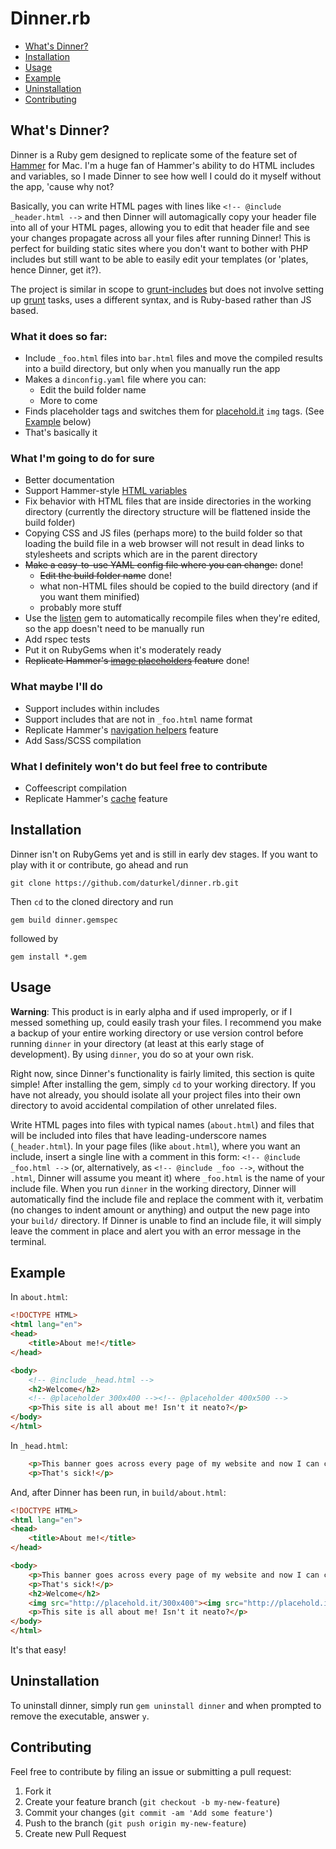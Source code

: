 # Dinner.rb

- [What's Dinner?](#what)
- [Installation](#install)
- [Usage](#usage)
- [Example](#example)
- [Uninstallation](#uninstall)
- [Contributing](#contribute)

## <a name="what">What's Dinner?</a>

Dinner is a Ruby gem designed to replicate some of the feature set of [Hammer](http://hammerformac.com/) for Mac. I'm a huge fan of Hammer's ability to do HTML includes and variables, so I made Dinner to see how well I could do it myself without the app, 'cause why not?

Basically, you can write HTML pages with lines like `<!-- @include _header.html -->` and then Dinner will automagically copy your header file into all of your HTML pages, allowing you to edit that header file and see your changes propagate across all your files after running Dinner! This is perfect for building static sites where you don't want to bother with PHP includes but still want to be able to easily edit your templates (or 'plates, hence Dinner, get it?).

The project is similar in scope to [grunt-includes](https://github.com/vanetix/grunt-includes) but does not involve setting up [grunt](http://gruntjs.com/) tasks, uses a different syntax, and is Ruby-based rather than JS based.

### What it does so far:

- Include `_foo.html` files into `bar.html` files and move the compiled results into a build directory, but only when you manually run the app
- Makes a `dinconfig.yaml` file where you can:
    - Edit the build folder name
    - More to come
- Finds placeholder tags and switches them for [placehold.it](http://placehold.it) `img` tags. (See [Example](#example) below)
- That's basically it

### What I'm going to do for sure
- Better documentation
- Support Hammer-style [HTML variables](http://hammerformac.com/docs/tags/variables)
- Fix behavior with HTML files that are inside directories in the working directory (currently the directory structure will be flattened inside the build folder)
- Copying CSS and JS files (perhaps more) to the build folder so that loading the build file in a web browser will not result in dead links to stylesheets and scripts which are in the parent directory
- <del>Make a easy-to-use YAML config file where you can change:</del> done!
    - <del>Edit the build folder name</del> done!
    - what non-HTML files should be copied to the build directory (and if you want them minified)
    - probably more stuff
- Use the [listen](https://github.com/guard/listen) gem to automatically recompile files when they're edited, so the app doesn't need to be manually run
- Add rspec tests
- Put it on RubyGems when it's moderately ready
- <del>Replicate Hammer's [image placeholders](http://hammerformac.com/docs/tags/placeholder) feature</del> done!

### What maybe I'll do
- Support includes within includes
- Support includes that are not in `_foo.html` name format
- Replicate Hammer's [navigation helpers](http://hammerformac.com/docs/tags/navigation.html) feature
- Add Sass/SCSS compilation

### What I definitely won't do but feel free to contribute
- Coffeescript compilation
- Replicate Hammer's [cache](http://hammerformac.com/docs/cache) feature


## <a name="install">Installation</a>

Dinner isn't on RubyGems yet and is still in early dev stages. If you want to play with it or contribute, go ahead and run

    git clone https://github.com/daturkel/dinner.rb.git

Then `cd` to the cloned directory and run

    gem build dinner.gemspec

followed by

    gem install *.gem

## <a name="usage">Usage</a>

**Warning**: This product is in early alpha and if used improperly, or if I messed something up, could easily trash your files. I recommend you make a backup of your entire working directory or use version control before running `dinner` in your directory (at least at this early stage of development). By using `dinner`, you do so at your own risk.

Right now, since Dinner's functionality is fairly limited, this section is quite simple! After installing the gem, simply `cd` to your working directory. If you have not already, you should isolate all your project files into their own directory to avoid accidental compilation of other unrelated files. 

Write HTML pages into files with typical names (`about.html`) and files that will be included into files that have leading-underscore names (`_header.html`). In your page files (like `about.html`), where you want an include, insert a single line with a comment in this form: `<!-- @include _foo.html -->` (or, alternatively, as `<!-- @include _foo -->`, without the `.html`, Dinner will assume you meant it) where `_foo.html` is the name of your include file. When you run `dinner` in the working directory, Dinner will automatically find the include file and replace the comment with it, verbatim (no changes to indent amount or anything) and output the new page into your `build/` directory. If Dinner is unable to find an include file, it will simply leave the comment in place and alert you with an error message in the terminal.

## <a name="example">Example</a>
In `about.html`:

```html
<!DOCTYPE HTML>
<html lang="en">
<head>
	<title>About me!</title>
</head>

<body>
    <!-- @include _head.html -->
    <h2>Welcome</h2>
    <!-- @placeholder 300x400 --><!-- @placeholder 400x500 -->
    <p>This site is all about me! Isn't it neato?</p>
</body>
</html>
```

In `_head.html`:
```html
    <p>This banner goes across every page of my website and now I can change it on all of them easily!</p>
    <p>That's sick!</p>
```

And, after Dinner has been run, in `build/about.html`:
````html
<!DOCTYPE HTML>
<html lang="en">
<head>
	<title>About me!</title>
</head>

<body>
    <p>This banner goes across every page of my website and now I can change it on all of them easily!</p>
    <p>That's sick!</p>
    <h2>Welcome</h2>
    <img src="http://placehold.it/300x400"><img src="http://placehold.it/400x500">
    <p>This site is all about me! Isn't it neato?</p>
</body>
</html>
````

It's that easy!

## <a name="uninstall">Uninstallation</a>

To uninstall dinner, simply run `gem uninstall dinner` and when prompted to remove the executable, answer `y`.


## <a name="contribute">Contributing</a>

Feel free to contribute by filing an issue or submitting a pull request:

1. Fork it
2. Create your feature branch (`git checkout -b my-new-feature`)
3. Commit your changes (`git commit -am 'Add some feature'`)
4. Push to the branch (`git push origin my-new-feature`)
5. Create new Pull Request
